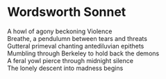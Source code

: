  # Wordsworth Sonnet

A howl of agony beckoning Violence  
Breathe, a pendulumn between tears and threats  
Gutteral primeval chanting antediluvian epithets  
Mumbling through Berkeley to hold back the demons  
A feral yowl pierce through midnight silence  
The lonely descent into madness begins  

